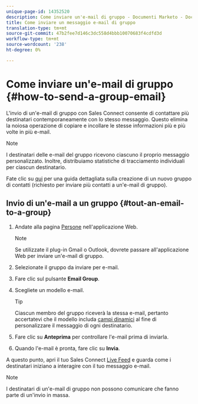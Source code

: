 ```yaml
---
unique-page-id: 14352520
description: Come inviare un'e-mail di gruppo - Documenti Marketo - Documentazione prodotto
title: Come inviare un messaggio e-mail di gruppo
translation-type: tm+mt
source-git-commit: 47b2fee7d146c3dc558d4bbb10070683f4cdfd3d
workflow-type: tm+mt
source-wordcount: '238'
ht-degree: 0%

---
```



# Come inviare un&#39;e-mail di gruppo {#how-to-send-a-group-email}

L&#39;invio di un&#39;e-mail di gruppo con Sales Connect consente di contattare più destinatari contemporaneamente con lo stesso messaggio. Questo elimina la noiosa operazione di copiare e incollare le stesse informazioni più e più volte in più e-mail.

>[!NOTE]
>
>I destinatari delle e-mail del gruppo ricevono ciascuno il proprio messaggio personalizzato. Inoltre, distribuiamo statistiche di tracciamento individuali per ciascun destinatario.

Fate clic su [qui](http://docs.marketo.com/x/JITS) per una guida dettagliata sulla creazione di un nuovo gruppo di contatti (richiesto per inviare più contatti a un&#39;e-mail di gruppo).

## Invio di un&#39;e-mail a un gruppo {#tout-an-email-to-a-group}

1. Andate alla pagina [Persone](http://toutapp.com/next#relationships) nell&#39;applicazione Web.

   >[!NOTE]
   >
   >Se utilizzate il plug-in Gmail o Outlook, dovrete passare all&#39;applicazione Web per inviare un&#39;e-mail di gruppo.

1. Selezionate il gruppo da inviare per e-mail.
1. Fare clic sul pulsante **Email Group**.
1. Scegliete un modello e-mail.

   >[!TIP]
   >
   >Ciascun membro del gruppo riceverà la stessa e-mail, pertanto accertatevi che il modello includa [campi dinamici](http://docs.marketo.com/x/QITS) al fine di personalizzare il messaggio di ogni destinatario.

1. Fare clic su **Anteprima** per controllare l&#39;e-mail prima di inviarla.
1. Quando l&#39;e-mail è pronta, fare clic su **Invia**.

A questo punto, apri il tuo Sales Connect [Live Feed](http://toutapp.com/next#live) e guarda come i destinatari iniziano a interagire con il tuo messaggio e-mail.

>[!NOTE]
>
>I destinatari di un&#39;e-mail di gruppo non possono comunicare che fanno parte di un&#39;invio in massa.

